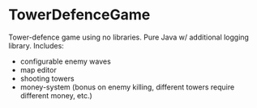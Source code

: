 # TowerDefenceGame

Tower-defence game using no libraries. Pure Java w/ additional logging library. Includes:
- configurable enemy waves
- map editor
- shooting towers
- money-system (bonus on enemy killing, different towers require different money, etc.)
